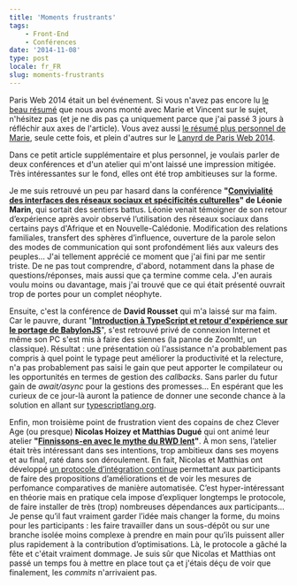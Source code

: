 ```yaml
---
title: 'Moments frustrants'
tags:
    - Front-End
    - Conférences
date: '2014-11-08'
type: post
locale: fr_FR
slug: moments-frustrants
---
```


Paris Web 2014 était un bel événement. Si vous n'avez pas encore lu [le beau résumé](http://fr.clever-age.com/veille/blog/nous-etions-a-paris-web-2014.html) que nous avons monté avec Marie et Vincent sur le sujet, n'hésitez pas (et je ne dis pas ça uniquement parce que j'ai passé 3 jours à réfléchir aux axes de l'article). Vous avez aussi [le résumé plus personnel de Marie](http://marieguillaumet.com/paris-web-2014-mon-compte-rendu/), seule cette fois, et plein d'autres sur le [Lanyrd de Paris Web 2014](http://lanyrd.com/2014/parisweb/).

Dans ce petit article supplémentaire et plus personnel, je voulais parler de deux conférences et d'un atelier qui m'ont laissé une impression mitigée. Très intéressantes sur le fond, elles ont été trop ambitieuses sur la forme.

<!-- more -->

Je me suis retrouvé un peu par hasard dans la conférence **"[Convivialité des interfaces des réseaux sociaux et spécificités culturelles](http://www.paris-web.fr/2014/conferences/convivialite-des-interfaces-des-reseaux-sociaux-et-specificites-culturelles.php)" de Léonie Marin**, qui sortait des sentiers battus. Léonie venait témoigner de son retour d’expérience après avoir observé l’utilisation des réseaux sociaux dans certains pays d'Afrique et en Nouvelle-Calédonie. Modification des relations familiales, transfert des sphères d’influence, ouverture de la parole selon des modes de communication qui sont profondément liés aux valeurs des peuples… J'ai tellement apprécié ce moment que j'ai fini par me sentir triste. De ne pas tout comprendre, d'abord, notamment dans la phase de questions/réponses, mais aussi que ça termine comme cela. J'en aurais voulu moins ou davantage, mais j'ai trouvé que ce qui était présenté ouvrait trop de portes pour un complet néophyte.

Ensuite, c'est la conférence de **David Rousset** qui m'a laissé sur ma faim. Car le pauvre, durant "**[Introduction à TypeScript et retour d'expérience sur le portage de BabylonJS](http://www.paris-web.fr/2014/conferences/sponsor-microsoft.php)**", s'est retrouvé privé de connexion Internet et même son PC s'est mis à faire des siennes (la panne de ZoomIt!, un classique). Résultat&nbsp;: une présentation où l'assistance n'a probablement pas compris à quel point le typage peut améliorer la productivité et la relecture, n'a pas probablement pas saisi le gain que peut apporter le compilateur ou les opportunités en termes de gestion des _callbacks_. Sans parler du futur gain de _await/async_ pour la gestions des promesses… En espérant que les curieux de ce jour-là auront la patience de donner une seconde chance à la solution en allant sur [typescriptlang.org](http://www.typescriptlang.org/).

Enfin, mon troisième point de frustration vient des copains de chez Clever Age (ou presque) **Nicolas Hoizey et Matthias Dugué** qui ont animé leur atelier **"[Finnissons-en avec le mythe du RWD lent](http://www.paris-web.fr/2014/ateliers/finissons-en-ensemble-avec-le-mythe-du-responsive-web-design-lent.php)"**. À mon sens, l’atelier était très intéressant dans ses intentions, trop ambitieux dans ses moyens et au final, raté dans son déroulement. En fait, Nicolas et Matthias ont développé [un protocole d’intégration continue](https://github.com/m4dz/prwd-workshop/) permettant aux participants de faire des propositions d’améliorations et de voir les mesures de perfomance comparatives de manière automatisée. C’est hyper-intéressant en théorie mais en pratique cela impose d’expliquer longtemps le protocole, de faire installer de très (trop) nombreuses dépendances aux participants… Je pense qu’il faut vraiment garder l’idée mais changer la forme, du moins pour les participants&nbsp;: les faire travailler dans un sous-dépôt ou sur une branche isolée moins complexe à prendre en main pour qu’ils puissent aller plus rapidement à la contribution d’optimisations. Là, le protocole a gâché la fête et c'était vraiment dommage. Je suis sûr que Nicolas et Matthias ont passé un temps fou à mettre en place tout ça et j'étais déçu de voir que finalement, les _commits_ n'arrivaient pas.
